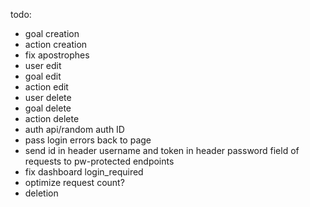 todo: 
-	goal creation
-	action creation
-	fix apostrophes
-	user edit
-	goal edit
-	action edit
-	user delete
-	goal delete
-	action delete
-	auth api/random auth ID
-	pass login errors back to page
-	send id in header username and token in header password field of requests to pw-protected endpoints
-	fix dashboard login_required
-	optimize request count?
-	deletion